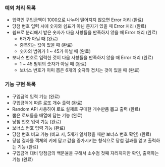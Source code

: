 ### 예외 처리 목록
- 입력인 구입금액이 1000으로 나누어 떨어지지 않으면 Error 처리 (완료)
- 당첨 번호 입력 시에 숫자와 쉼표가 아닌 문자가 있을 때 Error 처리 (완료)
- 쉼표로 분리해서 받은 숫자가 다음 사항들을 만족하지 않을 때 Error 처리 (완료)
  * 6개가 아닐 때 (완료)
  * 중복되는 값이 있을 때 (완료)
  * 숫자의 범위가 1 ~ 45가 아닐 때 (완료)
- 보너스 번호로 입력한 것이 다음 사항들을 만족하지 않을 때 Error 처리 (완료)
  * 1 ~ 45 범위의 숫자가 아닐 때 (완료)
  * 보너스 번호가 이미 뽑은 6개의 숫자와 겹치는 것이 있을 때 (완료)
### 기능 구현 목록
- 구입금액 입력 기능 (완료)
- 구입금액에 따른 로또 개수 출력 (완료)
- Random API 사용하여 로또 실제로 구매한 개수만큼 뽑고 출력 (완료)
- 뽑은 로또들을 배열에 담는 기능 (완료)
- 당첨 번호 입력 기능 (완료)
- 보너스 번호 입력 기능 (완료)
- 당첨 번호 비교 기능 (비교 시, 5개가 일치했을 때만 보너스 번호 확인) (완료)
- 당첨 결과를 객체의 키에 담고 값을 증가시키는 형식으로 당첨 결과를 얻고 출력하는 기능 (완료)
- 구입금액 대비 당첨금의 백분율을 구해서 소수점 첫째 자리까지만 확인, 출력하는 기능 (완료)